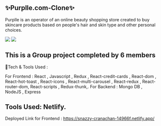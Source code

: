 ✨Purplle.com-Clone✨
---
Purplle is an operator of an online beauty shopping store created to buy skincare products based on people's hair and skin type and other personal choices.


<img src="https://encrypted-tbn0.gstatic.com/images?q=tbn:ANd9GcR-UzdJy05D5Hixu5_Y6cDAxVo9BL4dOIscUg&usqp=CAU" />
<img src="https://encrypted-tbn0.gstatic.com/images?q=tbn:ANd9GcSFgdX3AAStUlkFm-mVjkSGUiO4Jt7yrA27qg&usqp=CAU" />


This is a Group project completed by 6 members
---
💫Tech & Tools Used :

For Frontend : React , Javascript , Redux , React-credit-cards , React-dom , React-hot-toast , React-icons , React-multi-carousel , React-redux , React-router-dom,
               React-scripts , Redux-thunk,.
For Backend : Mongo DB , NodeJS , Express


Tools Used: Netlify.
---
Deployed Link for Frontend : https://snazzy-cranachan-14966f.netlify.app/
